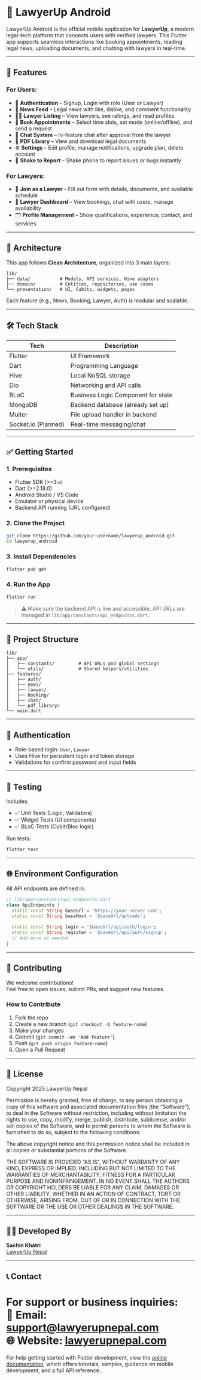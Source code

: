 # 📱 LawyerUp Android

LawyerUp Android is the official mobile application for **LawyerUp**, a modern legal-tech platform that connects users with verified lawyers. This Flutter app supports seamless interactions like booking appointments, reading legal news, uploading documents, and chatting with lawyers in real-time.

---

## 🚀 Features

### For Users:
- 🔐 **Authentication** – Signup, Login with role (User or Lawyer)
- 📰 **News Feed** – Legal news with like, dislike, and comment functionality
- 👩‍⚖️ **Lawyer Listing** – View lawyers, see ratings, and read profiles
- 📅 **Book Appointments** – Select time slots, set mode (online/offline), and send a request
- 💬 **Chat System** – In-feature chat after approval from the lawyer
- 📄 **PDF Library** – View and download legal documents
- ⚙️ **Settings** – Edit profile, manage notifications, upgrade plan, delete account
- 📲 **Shake to Report** – Shake phone to report issues or bugs instantly

### For Lawyers:
- 📝 **Join as a Lawyer** – Fill out form with details, documents, and available schedule
- 👤 **Lawyer Dashboard** – View bookings, chat with users, manage availability
- 🗂️ **Profile Management** – Show qualifications, experience, contact, and services


---

## 🧱 Architecture

This app follows **Clean Architecture**, organized into 3 main layers:

```
lib/
├── data/           # Models, API services, Hive adapters
├── domain/         # Entities, repositories, use cases
└── presentation/   # UI, Cubits, widgets, pages
```

Each feature (e.g., News, Booking, Lawyer, Auth) is modular and scalable.

---

## 🛠️ Tech Stack

| Tech        | Description                          |
|-------------|--------------------------------------|
| Flutter     | UI Framework                         |
| Dart        | Programming Language                 |
| Hive        | Local NoSQL storage                  |
| Dio         | Networking and API calls             |
| BLoC        | Business Logic Component for state   |
| MongoDB     | Backend database (already set up)    |
| Multer      | File upload handler in backend       |
| Socket.io (Planned) | Real-time messaging/chat     |

---

## ✅ Getting Started

### 1. Prerequisites

- Flutter SDK (>=3.x)
- Dart (>=2.18.0)
- Android Studio / VS Code
- Emulator or physical device
- Backend API running (URL configured)

### 2. Clone the Project

```bash
git clone https://github.com/your-username/lawyerup_android.git
cd lawyerup_android
```

### 3. Install Dependencies

```bash
flutter pub get
```

### 4. Run the App

```bash
flutter run
```

> ⚠️ Make sure the backend API is live and accessible. API URLs are managed in `lib/app/constants/api_endpoints.dart`.

---

## 📂 Project Structure

```
lib/
├── app/
│   ├── constants/         # API URLs and global settings
│   └── utils/             # Shared helpers/utilities
├── features/
│   ├── auth/
│   ├── news/
│   ├── lawyer/
│   ├── booking/
│   ├── chat/
│   └── pdf_library/
└── main.dart
```

---

## 🔐 Authentication

- Role-based login: `User`, `Lawyer`
- Uses Hive for persistent login and token storage
- Validations for confirm password and input fields

---

## 🧪 Testing

Includes:
- ✅ Unit Tests (Logic, Validators)
- ✅ Widget Tests (UI components)
- ✅ BLoC Tests (Cubit/Bloc logic)

Run tests:

```bash
flutter test
```

---

## 🌐 Environment Configuration

All API endpoints are defined in:

```dart
// lib/app/constants/api_endpoints.dart
class ApiEndpoints {
  static const String baseUrl = 'https://your-server.com';
  static const String baseHost = '$baseUrl/uploads';

  static const String login = '$baseUrl/api/auth/login';
  static const String register = '$baseUrl/api/auth/signup';
  // Add more as needed
}
```
---

## 🤝 Contributing

We welcome contributions!  
Feel free to open issues, submit PRs, and suggest new features.

### How to Contribute

1. Fork the repo
2. Create a new branch (`git checkout -b feature-name`)
3. Make your changes
4. Commit (`git commit -am 'Add feature'`)
5. Push (`git push origin feature-name`)
6. Open a Pull Request

---

## 📄 License

Copyright 2025 LawyerUp Nepal

Permission is hereby granted, free of charge, to any person obtaining a copy of this software and associated documentation files (the “Software”), to deal in the Software without restriction, including without limitation the rights to use, copy, modify, merge, publish, distribute, sublicense, and/or sell copies of the Software, and to permit persons to whom the Software is furnished to do so, subject to the following conditions:

The above copyright notice and this permission notice shall be included in all copies or substantial portions of the Software.

THE SOFTWARE IS PROVIDED “AS IS”, WITHOUT WARRANTY OF ANY KIND, EXPRESS OR IMPLIED, INCLUDING BUT NOT LIMITED TO THE WARRANTIES OF MERCHANTABILITY, FITNESS FOR A PARTICULAR PURPOSE AND NONINFRINGEMENT. IN NO EVENT SHALL THE AUTHORS OR COPYRIGHT HOLDERS BE LIABLE FOR ANY CLAIM, DAMAGES OR OTHER LIABILITY, WHETHER IN AN ACTION OF CONTRACT, TORT OR OTHERWISE, ARISING FROM, OUT OF OR IN CONNECTION WITH THE SOFTWARE OR THE USE OR OTHER DEALINGS IN THE SOFTWARE.

---

## 👨‍💻 Developed By

**Sachin Khatri**  
[LawyerUp Nepal](https://lawyerupnepal.com)

---

## 📞 Contact

For support or business inquiries:  
📧 Email: support@lawyerupnepal.com  
🌐 Website: [lawyerupnepal.com](https://lawyerupnepal.com)
=======
For help getting started with Flutter development, view the
[online documentation](https://docs.flutter.dev/), which offers tutorials,
samples, guidance on mobile development, and a full API reference..

